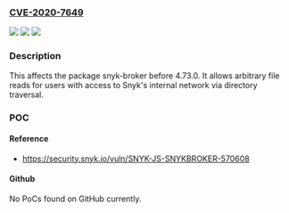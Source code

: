 ### [CVE-2020-7649](https://cve.mitre.org/cgi-bin/cvename.cgi?name=CVE-2020-7649)
![](https://img.shields.io/static/v1?label=Product&message=snyk-broker&color=blue)
![](https://img.shields.io/static/v1?label=Version&message=%3C%204.73.0%20&color=brighgreen)
![](https://img.shields.io/static/v1?label=Vulnerability&message=Directory%20Traversal&color=brighgreen)

### Description

This affects the package snyk-broker before 4.73.0. It allows arbitrary file reads for users with access to Snyk's internal network via directory traversal.

### POC

#### Reference
- https://security.snyk.io/vuln/SNYK-JS-SNYKBROKER-570608

#### Github
No PoCs found on GitHub currently.

